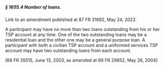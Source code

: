 ##### § 1655.4 Number of loans. #####

Link to an amendment published at 87 FR 31692, May 24, 2022.

A participant may have no more than two loans outstanding from his or her TSP account at any time. One of the two outstanding loans may be a residential loan and the other one may be a general purpose loan. A participant with both a civilian TSP account and a uniformed services TSP account may have two outstanding loans from each account.

[68 FR 35515, June 13, 2003, as amended at 69 FR 29852, May 26, 2004]